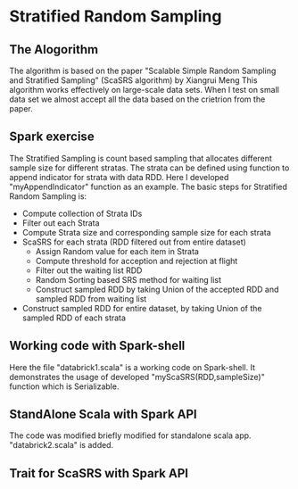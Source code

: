 # Stratified Random Sampling
## The Alogorithm
The algorithm is based on the paper "Scalable Simple Random Sampling and Stratified Sampling" (ScaSRS algorithm) by Xiangrui Meng
This algorithm works effectively on large-scale data sets. When I test on small data set we almost accept  all the data based on the crietrion from the paper. 
## Spark exercise
The Stratified Sampling is count based sampling that allocates different sample size for different stratas.
The strata can be defined using function to append indicator for strata with data RDD. Here I developed "myAppendIndicator" function as an example.
The basic steps for Stratified Random Sampling is:
* Compute collection of Strata IDs
* Filter out each Strata
* Compute Strata size and corresponding sample size for each strata
* ScaSRS for each strata (RDD filtered out from entire dataset)
  * Assign Random value for each item in Strata
  * Compute threshold for acception and rejection at flight
  * Filter out the waiting list RDD
  * Random Sorting based SRS method for waiting list
  * Construct sampled RDD by taking Union of the accepted RDD and sampled RDD from waiting list
* Construct sampled RDD for entire dataset, by taking Union of the sampled RDD of each strata

## Working code with Spark-shell
Here the file "databrick1.scala" is a working code on Spark-shell. It demonstrates the usage of developed "myScaSRS(RDD,sampleSize)" function which is Serializable.

## StandAlone Scala with Spark API
The code was modified briefly modified for standalone scala app. "databrick2.scala" is added.

## Trait for ScaSRS with Spark API


